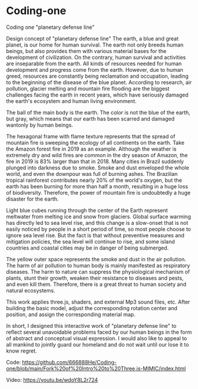 # Coding-one
Coding one "planetary defense line"

Design concept of "planetary defense line"
The earth, a blue and great planet, is our home for human survival. The earth not only breeds human beings, but also provides them with various material bases for the development of civilization. On the contrary, human survival and activities are inseparable from the earth. All kinds of resources needed for human development and progress come from the earth. However, due to human greed, resources are constantly being reclamation and occupation, leading to the beginning of the disease of the blue planet. According to research, air pollution, glacier melting and mountain fire flooding are the biggest challenges facing the earth in recent years, which have seriously damaged the earth's ecosystem and human living environment.

The ball of the main body is the earth. The color is not the blue of the earth, but gray, which means that our earth has been scarred and damaged wantonly by human beings.

The hexagonal frame with flame texture represents that the spread of mountain fire is sweeping the ecology of all continents on the earth. Take the Amazon forest fire in 2019 as an example. Although the weather is extremely dry and wild fires are common in the dry season of Amazon, the fire in 2019 is 83% larger than that in 2018. Many cities in Brazil suddenly plunged into darkness due to smoke. Smoke and dust enveloped the whole world, and even the downpour was full of burning ashes. The Brazilian tropical rainforest contributes nearly 20% of the world's oxygen, but the earth has been burning for more than half a month, resulting in a huge loss of biodiversity. Therefore, the power of mountain fire is undoubtedly a huge disaster for the earth.

Light blue cubes running through the center of the Earth represent meltwater from melting ice and snow from glaciers. Global surface warming has directly led to sea level rise, and this change is a slow-onset that is not easily noticed by people in a short period of time, so most people choose to ignore sea level rise. But the fact is that without preventive measures and mitigation policies, the sea level will continue to rise, and some island countries and coastal cities may be in danger of being submerged.

The yellow outer space represents the smoke and dust in the air pollution. The harm of air pollution to human body is mainly manifested as respiratory diseases. The harm to nature can suppress the physiological mechanism of plants, stunt their growth, weaken their resistance to diseases and pests, and even kill them. Therefore, there is a great threat to human society and natural ecosystems.

This work applies three.js, shaders, and external Mp3 sound files, etc. After building the basic model, adjust the corresponding rotation center and position, and assign the corresponding material map.

In short, I designed this interactive work of "planetary defense line" to reflect several unavoidable problems faced by our human beings in the form of abstract and conceptual visual expression. I would also like to appeal to all mankind to jointly guard our homeland and do not wait until our lose it to know regret.

Code:      https://github.com/666888He/Coding-one/blob/main/Fork%20of%20Intro%20to%20Three.js-MIMIC/index.html

Video:     https://youtu.be/wdoY8L2r724
